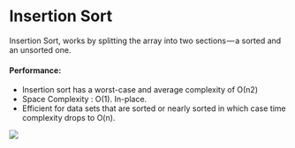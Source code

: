 # Insertion Sort

Insertion Sort, works by splitting the array into two sections — a sorted and an unsorted one.

#### Performance:

- Insertion sort has a worst-case and average complexity of О(n2)
- Space Complexity : O(1). In-place.
- Efficient for data sets that are sorted or nearly sorted in which case time complexity drops to O(n).

![](https://en.wikipedia.org/wiki/File:Insertion-sort-example-300px.gif)
